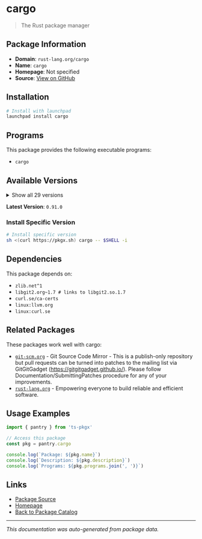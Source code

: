 # cargo

> The Rust package manager

## Package Information

- **Domain**: `rust-lang.org/cargo`
- **Name**: `cargo`
- **Homepage**: Not specified
- **Source**: [View on GitHub](https://github.com/pkgxdev/pantry/tree/main/projects/rust-lang.org/cargo/package.yml)

## Installation

```bash
# Install with launchpad
launchpad install cargo
```

## Programs

This package provides the following executable programs:

- `cargo`

## Available Versions

<details>
<summary>Show all 29 versions</summary>

- `0.91.0`, `0.90.0`, `0.89.0`, `0.88.0`, `0.87.0`
- `0.86.0`, `0.85.0`, `0.84.0`, `0.83.0`, `0.82.0`
- `0.81.0`, `0.80.0`, `0.79.0`, `0.78.1`, `0.78.0`
- `0.77.0`, `0.76.0`, `0.75.0`, `0.74.0`, `0.73.1`
- `0.72.1`, `0.72.0`, `0.71.0`, `0.70.1`, `0.70.0`
- `0.69.1`, `0.69.0`, `0.66.0`, `0.65.0`

</details>

**Latest Version**: `0.91.0`

### Install Specific Version

```bash
# Install specific version
sh <(curl https://pkgx.sh) cargo -- $SHELL -i
```

## Dependencies

This package depends on:

- `zlib.net^1`
- `libgit2.org~1.7 # links to libgit2.so.1.7`
- `curl.se/ca-certs`
- `linux:llvm.org`
- `linux:curl.se`

## Related Packages

These packages work well with cargo:

- [`git-scm.org`](../../git-scm.org/index.md) - Git Source Code Mirror - This is a publish-only repository but pull requests can be turned into patches to the mailing list via GitGitGadget (https://gitgitgadget.github.io/). Please follow Documentation/SubmittingPatches procedure for any of your improvements.
- [`rust-lang.org`](../index.md) - Empowering everyone to build reliable and efficient software.

## Usage Examples

```typescript
import { pantry } from 'ts-pkgx'

// Access this package
const pkg = pantry.cargo

console.log(`Package: ${pkg.name}`)
console.log(`Description: ${pkg.description}`)
console.log(`Programs: ${pkg.programs.join(', ')}`)
```

## Links

- [Package Source](https://github.com/pkgxdev/pantry/tree/main/projects/rust-lang.org/cargo/package.yml)
- [Homepage](#)
- [Back to Package Catalog](../../../package-catalog.md)

---

*This documentation was auto-generated from package data.*
